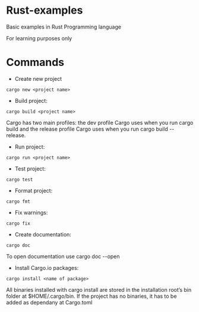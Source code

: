 # Rust-examples

Basic examples in Rust Programming language

For learning purposes only

# Commands

* Create new project 

```
cargo new <project name>
```

+ Build project: 
```
cargo build <project name>
```
Cargo has two main profiles: the dev profile Cargo uses when you run cargo build and the release profile Cargo uses when you run cargo build --release.

+ Run project: 
```
cargo run <project name>
```

+ Test project: 
```
cargo test
```

+ Format project: 
```
cargo fmt
```

+ Fix warnings: 
```
cargo fix
```

+ Create  documentation: 
```
cargo doc
```
To open documentation use cargo doc --open

+ Install Cargo.io packages: 
```
cargo install <name of package>
```
All binaries installed with cargo install are stored in the installation root’s bin folder at $HOME/.cargo/bin.
If the project has no binaries, it has to be added as dependany at Cargo.toml